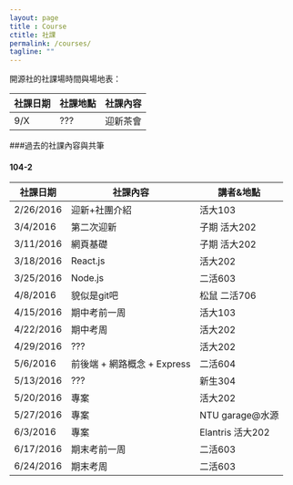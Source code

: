 ```yaml
---
layout: page
title : Course
ctitle: 社課
permalink: /courses/
tagline: ""
---
```


開源社的社課場時間與場地表：

<table>
  <thead>
    <tr>
      <th>社課日期</th>
      <th>社課地點</th>
      <th>社課內容</th>
    </tr>
  </thead>
  <tbody>
    <tr>
      <td>9/X</td>
      <td>???</td>
      <td>迎新茶會</td>
    </tr>
  </tbody>
</table>


###過去的社課內容與共筆
#### 104-2
<table>
  <thead>
    <tr>
      <th>社課日期</th>
      <th> 社課內容</th>
      <th>講者&地點</th>
    </tr>
  </thead>
  <tbody>
    <tr>
      <td>2/26/2016</td>
      <td>迎新+社團介紹</td>
      <td>活大103</td>
    </tr>
    <tr>
      <td>3/4/2016</td>
      <td>第二次迎新</td>
      <td>子期 活大202</td>
    </tr>
    <tr>
      <td>3/11/2016</td>
      <td>網頁基礎</td>
      <td>子期 活大202</td>
    </tr>
    <tr>
      <td>3/18/2016</td>
      <td>React.js</td>
      <td>活大202</td>
    </tr>
    <tr>
      <td>3/25/2016</td>
      <td>Node.js</td>
      <td>二活603</td>
    </tr>
    <tr>
      <td>4/8/2016</td>
      <td>貌似是git吧</td>
      <td>松鼠 二活706</td>
    </tr>
    <tr>
      <td>4/15/2016</td>
      <td>期中考前一周</td>
      <td>活大103</td>
    </tr>
    <tr>
      <td>4/22/2016</td>
      <td>期中考周</td>
      <td>活大202</td>
    </tr>
    <tr>
      <td>4/29/2016</td>
      <td>???</td>
      <td>活大202</td>
    </tr>
    <tr>
      <td>5/6/2016</td>
      <td>前後端 + 網路概念 + Express</td>
      <td>二活604</td>
    </tr>
    <tr>
      <td>5/13/2016</td>
      <td>???</td>
      <td>新生304</td>
    </tr>
    <tr>
      <td>5/20/2016</td>
      <td>專案</td>
      <td>活大202</td>
    </tr>
    <tr>
      <td>5/27/2016</td>
      <td>專案</td>
      <td>NTU garage@水源</td>
    </tr>
    <tr>
      <td>6/3/2016</td>
      <td>專案</td>
      <td>Elantris 活大202</td>
    </tr>
    <tr>
      <td>6/17/2016</td>
      <td>期末考前一周</td>
      <td>二活603</td>
    </tr>
    <tr>
      <td>6/24/2016</td>
      <td>期末考周</td>
      <td>二活603</td>
    </tr>
  </tbody>
</table>
